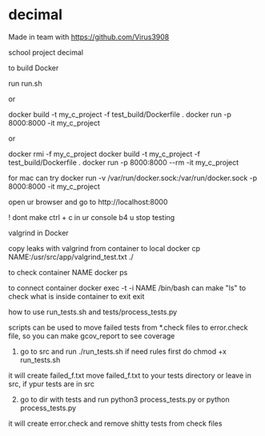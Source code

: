 # decimal


Made in team with https://github.com/Virus3908

school project decimal


to build Docker 

run run.sh

or

docker build -t my_c_project -f test_build/Dockerfile .
docker run -p 8000:8000 -it my_c_project

or

docker rmi -f my_c_project
docker build -t my_c_project -f test_build/Dockerfile .
docker run -p 8000:8000 --rm -it my_c_project

for mac can try docker run -v /var/run/docker.sock:/var/run/docker.sock -p 8000:8000 -it my_c_project


open ur browser and go to
http://localhost:8000

! dont make ctrl + c in ur console b4 u stop testing


valgrind in Docker

copy leaks with valgrind from container to local 
docker cp NAME:/usr/src/app/valgrind_test.txt ./

to check container NAME
docker ps

to connect container
docker exec -t -i NAME /bin/bash
can make "ls" to check what is inside container
to exit
exit


how to use run_tests.sh and tests/process_tests.py

scripts can be used to move failed tests from *.check files to error.check file, so you can make gcov_report to see coverage

1) go to src and run ./run_tests.sh
if need rules first do
chmod +x run_tests.sh

it will create failed_f.txt
move failed_f.txt to your tests directory or leave in src, if ypur tests are in src

2) go to dir with tests and run python3 process_tests.py or python process_tests.py

it will create error.check and remove shitty tests from check files
